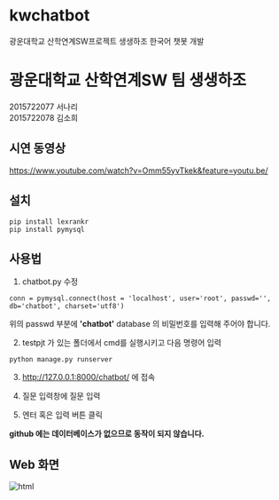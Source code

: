 # kwchatbot
광운대학교 산학연계SW프로젝트 
생생하조 한국어 챗봇 개발  


# 광운대학교 산학연계SW 팀 생생하조
2015722077 서나리  
2015722078 김소희

## 시연 동영상
<https://www.youtube.com/watch?v=Omm55yvTkek&feature=youtu.be/>


## 설치
<pre><code>pip install lexrankr
pip install pymysql
</code></pre>


## 사용법
1. chatbot.py 수정
<pre><code>conn = pymysql.connect(host = 'localhost', user='root', passwd='', db='chatbot', charset='utf8')
</code></pre>
위의 passwd 부분에 **'chatbot'** database 의 비밀번호를 입력해 주어야 합니다.  

2. testpjt 가 있는 폴더에서 cmd를 실행시키고 다음 명령어 입력  
<pre><code>python manage.py runserver
</code></pre>

3. <http://127.0.0.1:8000/chatbot/> 에 접속  

4. 질문 입력창에 질문 입력  

5. 엔터 혹은 입력 버튼 클릭  

**github 에는 데이터베이스가 없으므로 동작이 되지 않습니다.**



## Web 화면
![html](https://user-images.githubusercontent.com/37467841/41412048-be117d80-7019-11e8-84d4-cc3bedfd8787.PNG)
